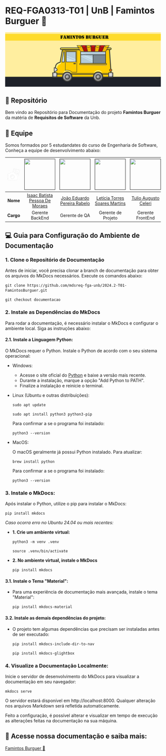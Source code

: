 # REQ-FGA0313-T01 | UnB | Famintos Burguer 🍔

![Banner](docs/img/FamintosBanner.png)

## 📂 Repositório

Bem vindo ao Repositório para Documentação do projeto **Famintos Burguer** da matéria de **Requisitos de Software** da Unb.

## 👥 Equipe

Somos formados por 5 estudandates do curso de Engenharia de Software, Conheça a equipe de desenvolvimento abaixo:

| ![Camera](docs/img/ProfilePic_L.png)    | [<img src="https://avatars.githubusercontent.com/u/118384776?v=4" width=100 height=100>]()| [<img src="https://avatars.githubusercontent.com/u/78875892?v=4" width=100 height=100>]() | [<img src="https://avatars.githubusercontent.com/u/86434947?v=4" width=100 height=100>]() | [<img src="https://avatars.githubusercontent.com/u/122989234?v=4" width=100 height=100>]()| [<img src="https://avatars.githubusercontent.com/u/124713089?v=4" width=100 height=100>]()| 
|:---------:|:------------------------------------------------------------------------------:|:-------------------------------------------------------------------------------:|:-------------------------------------------------------------------------------:|:-------------------------------------------------------------------------------:|:-------------------------------------------------------------------------------:|
| **Nome**  | [Isaac Batista Pessoa De Moraes](https://https://github.com/isaacbatista26) | [João Eduardo Pereira Rabelo](https://github.com/JoaoEduardoP) | [Letícia Torres Soares Martins](https://github.com/leticiatmartins) | [Tulio Augusto Celeri](https://github.com/TulioCeleri) | [William Bernardo Da Silva](https://github.com/willxbernardo) |
| **Cargo** | Gerente BackEnd | Gerente de QA | Gerente de Projeto | Gerente FrontEnd | Gerente Requisitos |

##  💻 Guia para Configuração do Ambiente de Documentação

### 1. Clone o Repositório de Documentação
Antes de iniciar, você precisa clonar a branch de documentação para obter os arquivos do MkDocs necessários. Execute os comandos abaixo:

```shell
git clone https://github.com/mdsreq-fga-unb/2024.2-T01-FamintosBurguer.git
```

```shell
git checkout documentacao
```

### 2. Instale as Dependências do MkDocs
Para rodar a documentação, é necessário instalar o MkDocs e configurar o ambiente local. Siga as instruções abaixo:

#### 2.1. Instale a Linguagem Python:
O MkDocs requer o Python. Instale o Python de acordo com o seu sistema operacional:

- Windows:

    - Acesse o site oficial do [Python](https://www.python.org/downloads/) e baixe a versão mais recente.
    - Durante a instalação, marque a opção "Add Python to PATH".
    - Finalize a instalação e reinicie o terminal.

- Linux (Ubuntu e outras distribuições):

    ```shell
    sudo apt update

    ```
    ```shell
    sudo apt install python3 python3-pip
    ```

    Para confirmar a se o programa foi instalado:

    ```shell
    python3 --version
    ```

- MacOS:

    O macOS geralmente já possui Python instalado. Para atualizar:

    ```shell
    brew install python
    ```
    Para confirmar a se o programa foi instalado:

    ```shell
    python3 --version
    ```

### 3. Instale o MkDocs:
Após instalar o Python, utilize o pip para instalar o MkDocs:

```shell
pip install mkdocs
```

*Caso ocorra erro no Ubuntu 24.04 ou mais recentes:*

- **1. Crie um ambiente virtual:**

    ```shell
    python3 -m venv .venv
    ```

    ```shell
    source .venv/bin/activate
    ```

- **2. No ambiente virtual, instale o MkDocs**

    ```shell
    pip install mkdocs
    ```

#### 3.1. Instale o Tema "Material":

- Para uma experiência de documentação mais avançada, instale o tema "Material":

    ```shell
    pip install mkdocs-material
    ```

#### 3.2. Instale as demais dependências do projeto:

- O projeto tem algumas dependências que precisam ser instaladas antes de ser executado:

    ```shell
    pip install mkdocs-include-dir-to-nav
    ```

    ```shell
    pip install mkdocs-glightbox
    ```

### 4. Visualize a Documentação Localmente:

Inicie o servidor de desenvolvimento do MkDocs para visualizar a documentação em seu navegador:

```shell
mkdocs serve
```

O servidor estará disponível em http://localhost:8000. Qualquer alteração nos arquivos Markdown será refletida automaticamente.


Feito a configuração, é possível alterar e visualizar em tempo de execução as alterações feitas na documentação na sua máquina.


## 📄 Acesse nossa documentação e saiba mais: 

[Famintos Burguer 🍔](https://mdsreq-fga-unb.github.io/2024.2-T01-FamintosBurguer/)